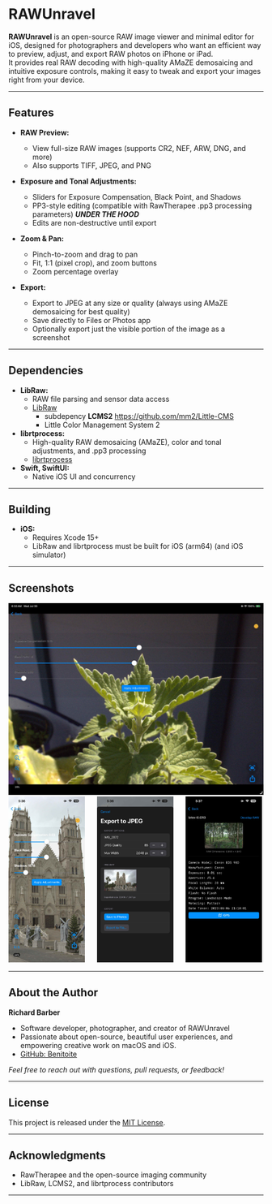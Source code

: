 # RAWUnravel

**RAWUnravel** is an open-source RAW image viewer and minimal editor for iOS, designed for photographers and developers who want an efficient way to preview, adjust, and export RAW photos on iPhone or iPad.  
It provides real RAW decoding with high-quality AMaZE demosaicing and intuitive exposure controls, making it easy to tweak and export your images right from your device.

---

## Features

- **RAW Preview:**  
  - View full-size RAW images (supports CR2, NEF, ARW, DNG, and more)
  - Also supports TIFF, JPEG, and PNG

- **Exposure and Tonal Adjustments:**  
  - Sliders for Exposure Compensation, Black Point, and Shadows
  - PP3-style editing (compatible with RawTherapee .pp3 processing parameters)  ***UNDER THE HOOD***
  - Edits are non-destructive until export

- **Zoom & Pan:**  
  - Pinch-to-zoom and drag to pan
  - Fit, 1:1 (pixel crop), and zoom buttons
  - Zoom percentage overlay

- **Export:**  
  - Export to JPEG at any size or quality (always using AMaZE demosaicing for best quality)
  - Save directly to Files or Photos app
  - Optionally export just the visible portion of the image as a screenshot

---

## Dependencies

- **LibRaw:**  
  - RAW file parsing and sensor data access  
  - [LibRaw](https://www.libraw.org/)
    - subdepency **LCMS2** https://github.com/mm2/Little-CMS
    - Little Color Management System 2
- **librtprocess:**  
  - High-quality RAW demosaicing (AMaZE), color and tonal adjustments, and .pp3 processing  
  - [librtprocess](https://github.com/Beep6581/RawTherapee/tree/dev/rtengine/librtprocess)  
- **Swift, SwiftUI:**  
  - Native iOS UI and concurrency

---

## Building

- **iOS:**  
  - Requires Xcode 15+  
  - LibRaw and librtprocess must be built for iOS (arm64)  (and iOS simulator)
 
---

## Screenshots

<img src="web_.jpg"></img><br>
<img src="web_-1.jpg" width=30%></img>&nbsp;&nbsp;&nbsp;&nbsp;&nbsp;&nbsp;<img src="web_-2.jpg" width=30%></img>&nbsp;&nbsp;&nbsp;&nbsp;&nbsp;&nbsp;<img src="web_-3.jpg" width=30%></img>

---

## About the Author

**Richard Barber**  
- Software developer, photographer, and creator of RAWUnravel  
- Passionate about open-source, beautiful user experiences, and empowering creative work on macOS and iOS.
- [GitHub: Benitoite](https://github.com/Benitoite)

*Feel free to reach out with questions, pull requests, or feedback!*

---

## License

This project is released under the [MIT License](LICENSE).

---

## Acknowledgments

- RawTherapee and the open-source imaging community
- LibRaw, LCMS2, and librtprocess contributors

---
